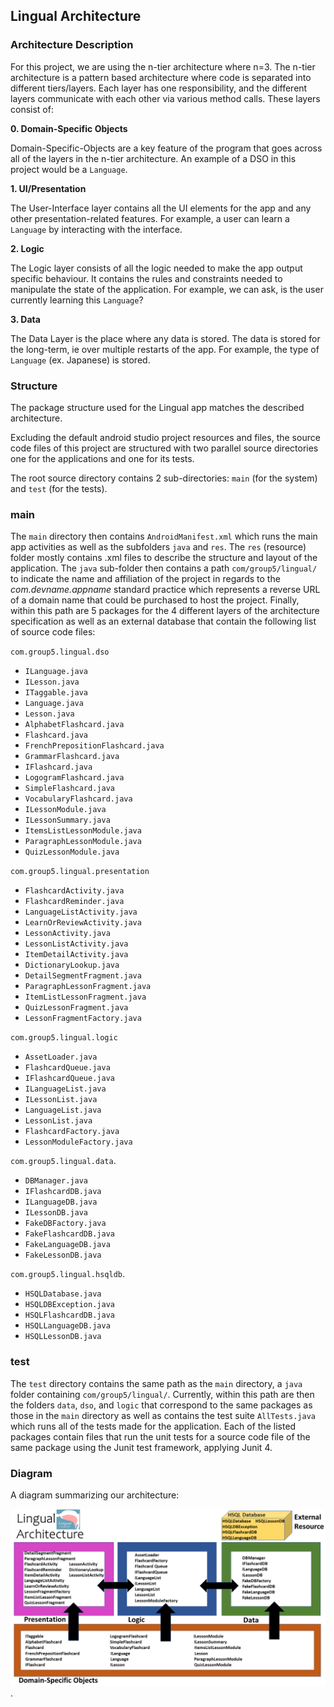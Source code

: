 ## **Lingual Architecture**

### Architecture Description
For this project, we are using the n-tier architecture where n=3. The n-tier architecture is a pattern based architecture where code is separated into different tiers/layers. Each layer has one responsibility, and the different layers communicate with each other via various method calls. These layers consist of:

**0. Domain-Specific Objects**

  Domain-Specific-Objects are a key feature of the program that goes across all of the layers in the n-tier architecture. An example of a DSO in this project would be a `Language`.

**1. UI/Presentation**

The User-Interface layer contains all the UI elements for the app and any other presentation-related features. For example, a user can learn a `Language` by interacting with the interface.

**2. Logic**

The Logic layer consists of all the logic needed to make the app output specific behaviour. It contains the rules and constraints needed to manipulate the state of the application. For example, we can ask, is the user currently learning this `Language`?

**3. Data**

The Data Layer is the place where any data is stored. The data is stored for the long-term, ie over multiple restarts of the app. For example, the type of `Language` (ex. Japanese) is stored.

### Structure
 The package structure used for the Lingual app matches the described architecture.

 Excluding the default android studio project resources and files, the source code files of this project are structured with two parallel source directories one for the applications and one for its tests.

 The root source directory contains 2 sub-directories: `main` (for the system) and `test` (for the tests).

### main
The `main` directory then contains `AndroidManifest.xml` which runs the main app activities as well as the subfolders `java` and `res`. The `res` (resource) folder mostly contains .xml files to describe the structure and layout of the application. The `java` sub-folder then contains a path `com/group5/lingual/` to indicate the name and affiliation of the project in regards to the *com.devname.appname* standard practice which represents a reverse URL of a domain name that could be purchased to host the project. Finally, within this path are 5 packages for the 4 different layers of the architecture specification as well as an external database that contain the following list of source code files:

`com.group5.lingual.dso`
- `ILanguage.java`
- `ILesson.java`
- `ITaggable.java`
- `Language.java`
- `Lesson.java`
- `AlphabetFlashcard.java`
- `Flashcard.java`
- `FrenchPrepositionFlashcard.java`
- `GrammarFlashcard.java`
- `IFlashcard.java`
- `LogogramFlashcard.java`
- `SimpleFlashcard.java`
- `VocabularyFlashcard.java`
- `ILessonModule.java`
- `ILessonSummary.java`
- `ItemsListLessonModule.java`
- `ParagraphLessonModule.java`
- `QuizLessonModule.java`

`com.group5.lingual.presentation`
- `FlashcardActivity.java`
- `FlashcardReminder.java`
- `LanguageListActivity.java`
- `LearnOrReviewActivity.java`
- `LessonActivity.java`
- `LessonListActivity.java`
- `ItemDetailActivity.java`
- `DictionaryLookup.java`
- `DetailSegmentFragment.java`
- `ParagraphLessonFragment.java`
- `ItemListLessonFragment.java`
- `QuizLessonFragment.java`
- `LessonFragmentFactory.java`

`com.group5.lingual.logic`
- `AssetLoader.java`
- `FlashcardQueue.java`
- `IFlashcardQueue.java`
- `ILanguageList.java`
- `ILessonList.java`
- `LanguageList.java`
- `LessonList.java`
- `FlashcardFactory.java`
- `LessonModuleFactory.java`

`com.group5.lingual.data`.
- `DBManager.java`
- `IFlashcardDB.java`
- `ILanguageDB.java`
- `ILessonDB.java`
- `FakeDBFactory.java`
- `FakeFlashcardDB.java`
- `FakeLanguageDB.java`
- `FakeLessonDB.java`

`com.group5.lingual.hsqldb`.
- `HSQLDatabase.java`
- `HSQLDBException.java`
- `HSQLFlashcardDB.java`
- `HSQLLanguageDB.java`
- `HSQLLessonDB.java`

### test
The `test` directory contains the same path as the `main` directory, a `java` folder containing `com/group5/lingual/`. Currently, within this path are then the folders `data`, `dso`, and `logic` that correspond to the same packages as those in the `main` directory as well as contains the test suite `AllTests.java` which runs all of the tests made for the application. Each of the listed packages contain files that run the unit tests for a source code file of the same package using the Junit test framework, applying Junit 4.

### Diagram
A diagram summarizing our architecture:

![Architecture Diagram](architecture_diagram.png).
